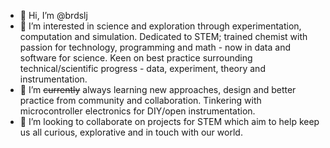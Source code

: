 - 👋 Hi, I’m @brdslj
- 👀 I’m interested in science and exploration through experimentation, computation and simulation. Dedicated to STEM; trained chemist with passion for technology, programming and math - now in data and software for science. Keen on best practice surrounding technical/scientific progress - data, experiment, theory and instrumentation.
- 🌱 I’m ~~currently~~ always learning new approaches, design and better practice from community and collaboration. Tinkering with microcontroller electronics for DIY/open instrumentation.
- 💞️ I’m looking to collaborate on projects for STEM which aim to help keep us all curious, explorative and in touch with our world.
<!-- - 📫 How to reach me: --->

<!---
brdslj/brdslj is a ✨ special ✨ repository because its `README.md` (this file) appears on your GitHub profile.
You can click the Preview link to take a look at your changes.
--->
